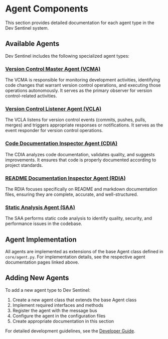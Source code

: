 # Agent Components

This section provides detailed documentation for each agent type in the Dev Sentinel system.

## Available Agents

Dev Sentinel includes the following specialized agent types:

### [Version Control Master Agent (VCMA)](vcma.md)

The VCMA is responsible for monitoring development activities, identifying code changes that warrant version control operations, and executing those operations autonomously. It serves as the primary observer for version control-related activities.

### [Version Control Listener Agent (VCLA)](vcla.md)

The VCLA listens for version control events (commits, pushes, pulls, merges) and triggers appropriate responses or notifications. It serves as the event responder for version control operations.

### [Code Documentation Inspector Agent (CDIA)](cdia.md)

The CDIA analyzes code documentation, validates quality, and suggests improvements. It ensures that code is properly documented according to project standards.

### [README Documentation Inspector Agent (RDIA)](rdia.md)

The RDIA focuses specifically on README and markdown documentation files, ensuring they are complete, accurate, and well-structured.

### [Static Analysis Agent (SAA)](saa.md)

The SAA performs static code analysis to identify quality, security, and performance issues in the codebase.

## Agent Implementation

All agents are implemented as extensions of the base Agent class defined in `core/agent.py`. For implementation details, see the respective agent documentation pages linked above.

## Adding New Agents

To add a new agent type to Dev Sentinel:

1. Create a new agent class that extends the base Agent class
2. Implement required interfaces and methods
3. Register the agent with the message bus
4. Configure the agent in the configuration files
5. Create appropriate documentation in this section

For detailed development guidelines, see the [Developer Guide](/docs/developer/index.md).
